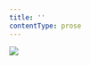 ```yaml
---
title: ''
contentType: prose
---
```


<section>

![](../Images/OBALKA01-0004615141.jpg)

</section>
